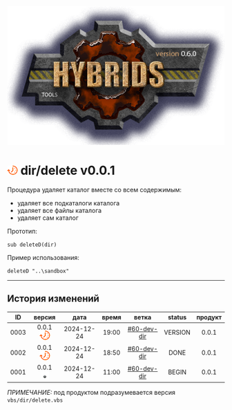 [![logo](../../logo.png)](../../docs.md "documentation") 

[M]: ../dir.md               "родитель"
[P]: ../../icons/progress.png  "в процессе..."
[S]: ../../icons/success.png   "ошибок не обнаружено"
[E]: ../../icons/empty.png     "нет данных"

[![P]][M] dir/delete v0.0.1
===========================
Процедура удаляет каталог вместе со всем содержимым:  
  - удаляет все подкаталоги каталога  
  - удаляет все файлы каталога  
  - удаляет сам каталог  

Прототип:  
```
sub deleteD(dir)
```

Пример использования:  

```vbs
deleteD "..\sandbox"
```

--------------------------------------------------------------------------------

История изменений 
-----------------

| **ID** |      версия     |    дата    | время |      ветка      | status  | продукт |  
|:------:|:---------------:|:----------:|:-----:|:---------------:|:-------:|:-------:|  
|  0003  | 0.0.1 [![P]][M] | 2024-12-24 | 19:00 | [#60-dev-dir]   | VERSION |  0.0.1  |  
|  0002  | 0.0.1 [![P]][M] | 2024-12-24 | 18:50 | [#60-dev-dir]   |  DONE   |  0.0.1  |  
|  0001  | 0.0.1 [![E]][M] | 2024-12-24 | 11:00 | [#60-dev-dir]   |  BEGIN  |  0.0.1  |  

*ПРИМЕЧАНИЕ:* под продуктом подразумевается версия `vbs/dir/delete.vbs`  

[#60-dev-dir]:   ../../history.md#-v060-dev

